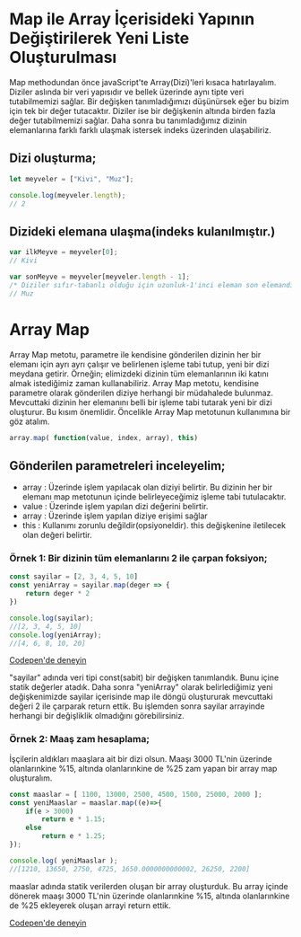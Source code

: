 # Map ile Array İçerisideki Yapının Değiştirilerek Yeni Liste Oluşturulması

Map methodundan önce javaScript'te Array(Dizi)'leri kısaca hatırlayalım.
Diziler aslında bir veri yapısıdır ve bellek üzerinde aynı tipte veri tutabilmemizi sağlar. Bir değişken tanımladığımızı düşünürsek eğer bu bizim için tek bir değer tutacaktır. Diziler ise bir değişkenin altında birden fazla değer tutabilmemizi sağlar. Daha sonra bu tanımladığımız dizinin elemanlarına farklı farklı ulaşmak istersek indeks üzerinden ulaşabiliriz.
## Dizi oluşturma;
```javascript
let meyveler = ["Kivi", "Muz"];

console.log(meyveler.length);
// 2
```

## Dizideki elemana ulaşma(indeks kulanılmıştır.)

```javascript
var ilkMeyve = meyveler[0];
// Kivi

var sonMeyve = meyveler[meyveler.length - 1];
/* Diziler sıfır-tabanlı olduğu için uzunluk-1'inci eleman son elemandır.
// Muz
```

# Array Map

Array Map metotu, parametre ile kendisine gönderilen dizinin her bir elemanı için ayrı ayrı çalışır ve belirlenen işleme tabi tutup, yeni bir dizi meydana getirir.
Örneğin; elimizdeki dizinin tüm elemanlarının iki katını almak istediğimiz zaman kullanabiliriz. Array Map metotu, kendisine parametre olarak gönderilen diziye herhangi bir müdahalede bulunmaz. Mevcuttaki dizinin her elemanını belli bir işleme tabi tutarak yeni bir dizi oluşturur. Bu kısım önemlidir.
Öncelikle Array Map metotunun kullanımına bir göz atalım.

```javascript
array.map( function(value, index, array), this)
```
## Gönderilen parametreleri inceleyelim;

- array : Üzerinde işlem yapılacak olan diziyi belirtir. Bu dizinin her bir elemanı map metotunun içinde belirleyeceğimiz işleme tabi tutulacaktır. 
- value : Üzerinde işlem yapılan dizi değerini belirtir. 
- array : Üzerinde işlem yapılan diziye erişimi sağlar
- this : Kullanımı zorunlu değildir(opsiyoneldir). this değişkenine iletilecek olan değeri belirtir. 

### Örnek 1: Bir dizinin tüm elemanlarını 2 ile çarpan foksiyon;

```javascript
const sayilar = [2, 3, 4, 5, 10]
const yeniArray = sayilar.map(deger => {
    return deger * 2
})

console.log(sayilar);
//[2, 3, 4, 5, 10]
console.log(yeniArray);
//[4, 6, 8, 10, 20]
```

[Codepen'de deneyin](https://codepen.io/ymuzunburun/pen/abmGbrX?editors=1112)

"sayilar" adında veri tipi const(sabit) bir değişken tanımlandık. Bunu içine statik değerler atadık. Daha sonra "yeniArray" olarak belirlediğimiz yeni değişkenimizde sayilar içerisinde map ile döngü oluştururak mevcuttaki değeri 2 ile çarparak return ettik. Bu işlemden sonra sayilar arrayinde herhangi bir değişliklik olmadığını görebilirsiniz. 


### Örnek 2: Maaş zam hesaplama;
İşçilerin aldıkları maaşlara ait bir dizi olsun. Maaşı 3000 TL'nin üzerinde olanlarınkine %15, altında olanlarınkine de %25 zam yapan bir array map oluşturalım.

```javascript
const maaslar = [ 1100, 13000, 2500, 4500, 1500, 25000, 2000 ];
const yeniMaaslar = maaslar.map((e)=>{
    if(e > 3000)
        return e * 1.15;
    else
        return e * 1.25;
});

console.log( yeniMaaslar );
//[1210, 13650, 2750, 4725, 1650.0000000000002, 26250, 2200]
```

maaslar adında statik verilerden oluşan bir array oluşturduk. Bu array içinde dönerek maaşı  3000 TL'nin üzerinde olanlarınkine %15, altında olanlarınkine de %25 ekleyerek oluşan arrayi return ettik.

[Codepen'de deneyin](https://codepen.io/ymuzunburun/pen/ExgLaPM?editors=0012)


